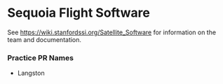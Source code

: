 # Sequoia Flight Software

See https://wiki.stanfordssi.org/Satellite_Software for information on the team and documentation.
### Practice PR Names
- Langston
